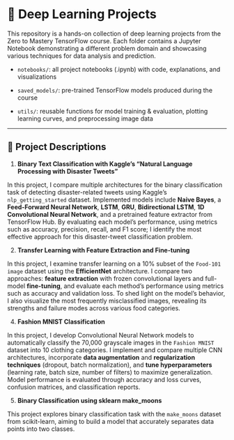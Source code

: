 # 🚀 Deep Learning Projects

This repository is a hands-on collection of deep learning projects from the Zero to Mastery TensorFlow course. Each folder contains a Jupyter Notebook demonstrating a different problem domain and showcasing various techniques for data analysis and prediction.

- `notebooks/`: all project notebooks (.ipynb) with code, explanations, and visualizations

- `saved_models/`: pre-trained TensorFlow models produced during the course

- `utils/`: reusable functions for model training & evaluation, plotting learning curves, and preprocessing image data

---

## 🔹 Project Descriptions

1. **Binary Text Classification with Kaggle’s “Natural Language Processing with Disaster Tweets”**

In this project, I compare multiple architectures for the binary classification task of detecting disaster-related tweets using Kaggle’s `nlp_getting_started` dataset. Implemented models include **Naive Bayes**, a **Feed-Forward Neural Network**, **LSTM**, **GRU**, **Bidirectional LSTM**, **1D Convolutional Neural Network**, and a pretrained feature extractor from TensorFlow Hub. By evaluating each model’s performance, using metrics such as accuracy, precision, recall, and F1 score; I identify the most effective approach for this disaster-tweet classification problem.

2. **Transfer Learning with Feature Extraction and Fine-tuning**

In this project, I examine transfer learning on a 10% subset of the `Food-101 image` dataset using the **EfficientNet** architecture. I compare two approaches: **feature extraction** with frozen convolutional layers and full-model **fine-tuning**, and evaluate each method’s performance using metrics such as accuracy and validation loss. To shed light on the model’s behavior, I also visualize the most frequently misclassified images, revealing its strengths and failure modes across various food categories.
   
4. **Fashion MNIST Classification**

In this project, I develop Convolutional Neural Network models to automatically classify the 70,000 grayscale images in the `Fashion MNIST` dataset into 10 clothing categories. I implement and compare multiple CNN architectures, incorporate **data augmentation** and **regularization techniques** (dropout, batch normalization), and **tune hyperparameters** (learning rate, batch size, number of filters) to maximize generalization. Model performance is evaluated through accuracy and loss curves, confusion matrices, and classification reports.
   

5. **Binary Classification using sklearn make_moons**

This project explores binary classification task with the `make_moons` dataset from scikit-learn, aiming to build a model that accurately separates data points into two classes.
   
   

